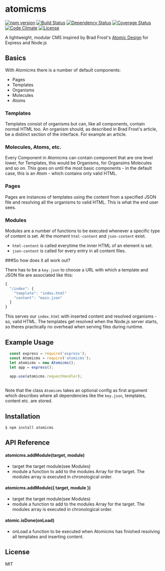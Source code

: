 # atomicms
[![npm version](https://badge.fury.io/js/atomicms.svg)](https://badge.fury.io/js/atomicms)
[![Build Status](https://travis-ci.org/MEH-Design/atomicms.svg?branch=master)](https://travis-ci.org/MEH-Design/atomicms)
[![Dependency Status](https://david-dm.org/MEH-Design/atomicms.svg)](https://david-dm.org/MEH-Design/atomicms)
[![Coverage Status](https://coveralls.io/repos/github/MEH-Design/atomicms/badge.svg?branch=master)](https://coveralls.io/github/MEH-Design/atomicms?branch=master)
[![Code Climate](https://codeclimate.com/repos/574aba91f72f49005f005790/badges/268fb0b8734cc5e8c008/gpa.svg)](https://codeclimate.com/repos/574aba91f72f49005f005790)
[![License](http://img.shields.io/:license-mit-green.svg?style=flat)](http://opensource.org/licenses/MIT)

A lightweight, modular CMS inspired by Brad Frost's [Atomic Design](http://bradfrost.com/blog/post/atomic-web-design) for Express and Node.js

## Basics

With Atomicms there is a number of default components:
  - Pages
  - Templates
  - Organisms
  - Molecules
  - Atoms

### Templates

Templates consist of organisms but can, like all components, contain normal HTML too. An organism should, as described in Brad Frost's article, be a distinct section of the interface. For example an article.

### Molecules, Atoms, etc.

Every Component in Atomicms can contain component that are one level lower, for Templates, this would be Organisms, for Organsims Molecules and so on. This goes on until the most basic components - in the default case, this is an Atom - which contains only valid HTML.

### Pages

Pages are instances of templates using the content from a specified JSON file and resolving all the organisms to valid HTML. This is what the end user sees.

### Modules

Modules are a number of functions to be executed whenever a specific type of content is set. At the moment `html-content` and `json-content` exist. 
- `html-content` is called everytime the inner HTML of an element is set.
- `json-content` is called for every entry in all content files.

###So how does it all work out?

There has to be a `key.json` to choose a URL with which a template and JSON file are associated like this:

```js
{
  "/index": {
    "template": "index.html"
    "content": "main.json"
  }
}
```

This serves our `index.html` with inserted content and resolved organisms - so, valid HTML. The templates get resolved when the Node.js server starts, so theres practically no overhead when serving files during runtime.

## Example Usage

```js
  const express = require('express');
  const Atomicms = require('atomicms');
  let atomicms = new Atomicms();
  let app = express();
  
  app.use(atomicms.requestHandler);
  
```
Note that the class `Atomicms` takes an optional config as first argument which describes where all dependencies like the `key.json`, templates, content etc. are stored.

## Installation

`$ npm install atomicms`

## API Reference

#### atomicms.addModule(target, module)
  - target <String> the target module(see <a name="Modules">Modules</a>)
  - module <Function> a function to add to the modules Array for the target. The modules array is executed in chronological order.

#### atomicms.addModule({ target, module })
  - target <String> the target module(see <a name="Modules">Modules</a>)
  - module <Function> a function to add to the modules Array for the target. The modules array is executed in chronological order.

#### atomic.isDone(onLoad)
  - onLoad <Function> a function to be executed when Atomicms has finished resolving all templates and inserting content.
  
## License

MIT
